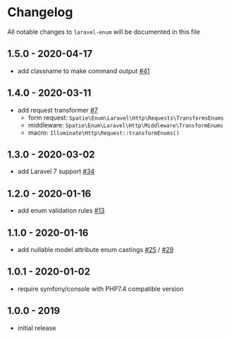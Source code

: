 # Changelog

All notable changes to `laravel-enum` will be documented in this file

## 1.5.0 - 2020-04-17

- add classname to make command output [#41](https://github.com/spatie/laravel-enum/pull/41)

## 1.4.0 - 2020-03-11

- add request transformer [#7](https://github.com/spatie/laravel-enum/pull/7)
  - form request: `Spatie\Enum\Laravel\Http\Requests\TransformsEnums`
  - middleware: `Spatie\Enum\Laravel\Http\Middleware\TransformEnums`
  - macro: `Illuminate\Http\Request::transformEnums()`

## 1.3.0 - 2020-03-02

- add Laravel 7 support [#34](https://github.com/spatie/laravel-enum/pull/34)

## 1.2.0 - 2020-01-16

- add enum validation rules [#13](https://github.com/spatie/laravel-enum/pull/13)

## 1.1.0 - 2020-01-16

- add nullable model attribute enum castings [#25](https://github.com/spatie/laravel-enum/pull/25) / [#29](https://github.com/spatie/laravel-enum/pull/29)

## 1.0.1 - 2020-01-02

- require symfony/console with PHP7.4 compatible version

## 1.0.0 - 2019

- initial release
